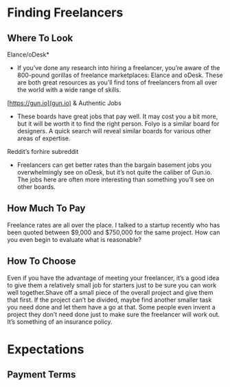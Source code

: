 # Finding Freelancers
## Where To Look

Elance/oDesk*
- If you’ve done any research into hiring a freelancer, you’re aware of the 800-pound gorillas of freelance marketplaces: Elance and oDesk. These are both great resources as you’ll find tons of freelancers from all over the world with a wide range of skills.

[https://gun.io](gun.io) & Authentic Jobs
- These boards have great jobs that pay well. It may cost you a bit more, but it will be worth it to find the right person. Folyo is a similar board for designers. A quick search will reveal similar boards for various other areas of expertise.

Reddit’s forhire subreddit
- Freelancers can get better rates than the bargain basement jobs you overwhelmingly see on oDesk, but it’s not quite the caliber of Gun.io. The jobs here are often more interesting than something you’ll see on other boards.

## How Much To Pay

Freelance rates are all over the place. I talked to a startup recently who has been quoted between $9,000 and $750,000 for the same project. How can you even begin to evaluate what is reasonable?

## How To Choose

Even if you have the advantage of meeting your freelancer, it’s a good idea to give them a relatively small job for starters just to be sure you can work well together.Shave off a small piece of the overall project and give them that first. If the project can’t be divided, maybe find another smaller task you need done and let them have a go at that. Some people even invent a project they don’t need done just to make sure the freelancer will work out. It’s something of an insurance policy.


# Expectations
## Payment Terms
